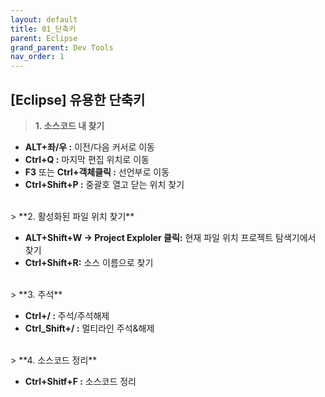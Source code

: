 ```yaml
---
layout: default
title: 01_단축키
parent: Eclipse
grand_parent: Dev Tools
nav_order: 1
---
```


## [Eclipse] 유용한 단축키  


> **1. 소스코드 내 찾기**  

- **ALT+좌/우 :** 이전/다음 커서로 이동  
- **Ctrl+Q :** 마지막 편집 위치로 이동  
- **F3** 또는 **Ctrl+객체클릭 :** 선언부로 이동  
- **Ctrl+Shift+P :** 중괄호 열고 닫는 위치 찾기  

<br/>
> **2. 활성화된 파일 위치 찾기**  

- **ALT+Shift+W → Project Exploler 클릭:** 현재 파일 위치 프로젝트 탐색기에서 찾기  
- **Ctrl+Shift+R:** 소스 이름으로 찾기  

<br/>
> **3. 주석**  

- **Ctrl+/ :** 주석/주석해제  
- **Ctrl_Shift+/ :** 멀티라인 주석&해제  

<br/>
> **4. 소스코드 정리**  

- **Ctrl+Shitf+F :** 소스코드 정리  
